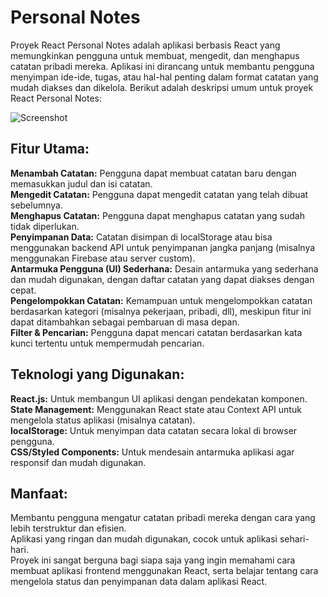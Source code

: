# Personal Notes
Proyek React Personal Notes adalah aplikasi berbasis React yang memungkinkan pengguna untuk membuat, mengedit, dan menghapus catatan pribadi mereka. Aplikasi ini dirancang untuk membantu pengguna menyimpan ide-ide, tugas, atau hal-hal penting dalam format catatan yang mudah diakses dan dikelola. Berikut adalah deskripsi umum untuk proyek React Personal Notes:

![Screenshot](images/main_view.png)

## Fitur Utama:
**Menambah Catatan:** Pengguna dapat membuat catatan baru dengan memasukkan judul dan isi catatan.<br>
**Mengedit Catatan:** Pengguna dapat mengedit catatan yang telah dibuat sebelumnya.<br>
**Menghapus Catatan:** Pengguna dapat menghapus catatan yang sudah tidak diperlukan.<br>
**Penyimpanan Data:** Catatan disimpan di localStorage atau bisa menggunakan backend API untuk penyimpanan jangka panjang (misalnya menggunakan Firebase atau server custom).<br>
**Antarmuka Pengguna (UI) Sederhana:** Desain antarmuka yang sederhana dan mudah digunakan, dengan daftar catatan yang dapat diakses dengan cepat.<br>
**Pengelompokkan Catatan:** Kemampuan untuk mengelompokkan catatan berdasarkan kategori (misalnya pekerjaan, pribadi, dll), meskipun fitur ini dapat ditambahkan sebagai pembaruan di masa depan.<br>
**Filter & Pencarian:** Pengguna dapat mencari catatan berdasarkan kata kunci tertentu untuk mempermudah pencarian.<br>

## Teknologi yang Digunakan:
**React.js:** Untuk membangun UI aplikasi dengan pendekatan komponen.<br>
**State Management:** Menggunakan React state atau Context API untuk mengelola status aplikasi (misalnya catatan).<br>
**localStorage:** Untuk menyimpan data catatan secara lokal di browser pengguna.<br>
**CSS/Styled Components:** Untuk mendesain antarmuka aplikasi agar responsif dan mudah digunakan.<br>

## Manfaat:
Membantu pengguna mengatur catatan pribadi mereka dengan cara yang lebih terstruktur dan efisien.<br>
Aplikasi yang ringan dan mudah digunakan, cocok untuk aplikasi sehari-hari.<br>
Proyek ini sangat berguna bagi siapa saja yang ingin memahami cara membuat aplikasi frontend menggunakan React, serta belajar tentang cara mengelola status dan penyimpanan data dalam aplikasi React.<br>
